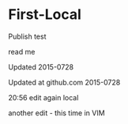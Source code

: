First-Local
===========

Publish test

read me

Updated 2015-0728

Updated at github.com 2015-0728

20:56 edit again local

another edit - this time in VIM

